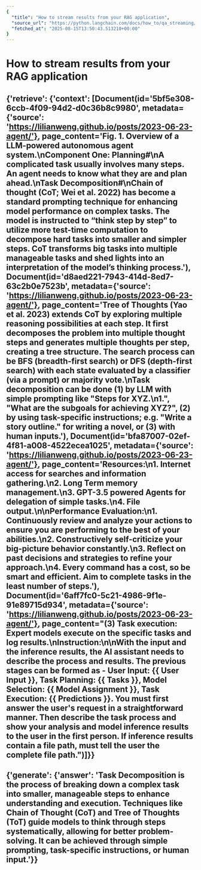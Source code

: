 ```yaml
---
{
  "title": "How to stream results from your RAG application",
  "source_url": "https://python.langchain.com/docs/how_to/qa_streaming/",
  "fetched_at": "2025-08-15T13:50:43.513210+00:00"
}
---
```


# How to stream results from your RAG application

{'retrieve': {'context': [Document(id='5bf5e308-6ccb-4f09-94d2-d0c36b8c9980', metadata={'source': 'https://lilianweng.github.io/posts/2023-06-23-agent/'}, page_content='Fig. 1. Overview of a LLM-powered autonomous agent system.\nComponent One: Planning#\nA complicated task usually involves many steps. An agent needs to know what they are and plan ahead.\nTask Decomposition#\nChain of thought (CoT; Wei et al. 2022) has become a standard prompting technique for enhancing model performance on complex tasks. The model is instructed to “think step by step” to utilize more test-time computation to decompose hard tasks into smaller and simpler steps. CoT transforms big tasks into multiple manageable tasks and shed lights into an interpretation of the model’s thinking process.'), Document(id='d8aed221-7943-414d-8ed7-63c2b0e7523b', metadata={'source': 'https://lilianweng.github.io/posts/2023-06-23-agent/'}, page_content='Tree of Thoughts (Yao et al. 2023) extends CoT by exploring multiple reasoning possibilities at each step. It first decomposes the problem into multiple thought steps and generates multiple thoughts per step, creating a tree structure. The search process can be BFS (breadth-first search) or DFS (depth-first search) with each state evaluated by a classifier (via a prompt) or majority vote.\nTask decomposition can be done (1) by LLM with simple prompting like "Steps for XYZ.\\n1.", "What are the subgoals for achieving XYZ?", (2) by using task-specific instructions; e.g. "Write a story outline." for writing a novel, or (3) with human inputs.'), Document(id='bfa87007-02ef-4f81-a008-4522ecea1025', metadata={'source': 'https://lilianweng.github.io/posts/2023-06-23-agent/'}, page_content='Resources:\n1. Internet access for searches and information gathering.\n2. Long Term memory management.\n3. GPT-3.5 powered Agents for delegation of simple tasks.\n4. File output.\n\nPerformance Evaluation:\n1. Continuously review and analyze your actions to ensure you are performing to the best of your abilities.\n2. Constructively self-criticize your big-picture behavior constantly.\n3. Reflect on past decisions and strategies to refine your approach.\n4. Every command has a cost, so be smart and efficient. Aim to complete tasks in the least number of steps.'), Document(id='6aff7fc0-5c21-4986-9f1e-91e89715d934', metadata={'source': 'https://lilianweng.github.io/posts/2023-06-23-agent/'}, page_content="(3) Task execution: Expert models execute on the specific tasks and log results.\nInstruction:\n\nWith the input and the inference results, the AI assistant needs to describe the process and results. The previous stages can be formed as - User Input: {{ User Input }}, Task Planning: {{ Tasks }}, Model Selection: {{ Model Assignment }}, Task Execution: {{ Predictions }}. You must first answer the user's request in a straightforward manner. Then describe the task process and show your analysis and model inference results to the user in the first person. If inference results contain a file path, must tell the user the complete file path.")]}}
----------------
{'generate': {'answer': 'Task Decomposition is the process of breaking down a complex task into smaller, manageable steps to enhance understanding and execution. Techniques like Chain of Thought (CoT) and Tree of Thoughts (ToT) guide models to think through steps systematically, allowing for better problem-solving. It can be achieved through simple prompting, task-specific instructions, or human input.'}}
----------------
